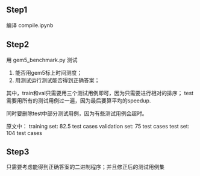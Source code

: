 ## Step1
编译 compile.ipynb

## Step2
用 gem5_benchmark.py 测试
1. 能否用gem5标上时间测度；
2. 用测试运行测试能否得到正确答案；

其中，train和val只需要用三个测试用例即可，因为只需要进行相对的排序；
test需要用所有的测试用例过一遍，因为最后要算平均的speedup.

同时要删除test中部分测试用例，因为有些测试用例会超时。

原文中：
training set: 82.5 test cases
validation set: 75 test cases
test set: 104 test cases

## Step3
只需要考虑能得到正确答案的二进制程序；并且修正后的测试用例集


